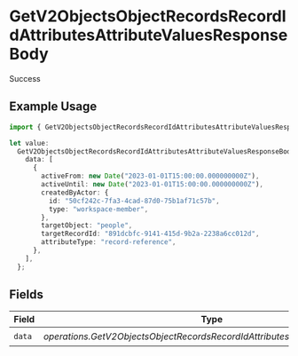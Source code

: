 # GetV2ObjectsObjectRecordsRecordIdAttributesAttributeValuesResponseBody

Success

## Example Usage

```typescript
import { GetV2ObjectsObjectRecordsRecordIdAttributesAttributeValuesResponseBody } from "attio-js/models/operations";

let value:
  GetV2ObjectsObjectRecordsRecordIdAttributesAttributeValuesResponseBody = {
    data: [
      {
        activeFrom: new Date("2023-01-01T15:00:00.000000000Z"),
        activeUntil: new Date("2023-01-01T15:00:00.000000000Z"),
        createdByActor: {
          id: "50cf242c-7fa3-4cad-87d0-75b1af71c57b",
          type: "workspace-member",
        },
        targetObject: "people",
        targetRecordId: "891dcbfc-9141-415d-9b2a-2238a6cc012d",
        attributeType: "record-reference",
      },
    ],
  };
```

## Fields

| Field                                                                         | Type                                                                          | Required                                                                      | Description                                                                   |
| ----------------------------------------------------------------------------- | ----------------------------------------------------------------------------- | ----------------------------------------------------------------------------- | ----------------------------------------------------------------------------- |
| `data`                                                                        | *operations.GetV2ObjectsObjectRecordsRecordIdAttributesAttributeValuesData*[] | :heavy_check_mark:                                                            | N/A                                                                           |